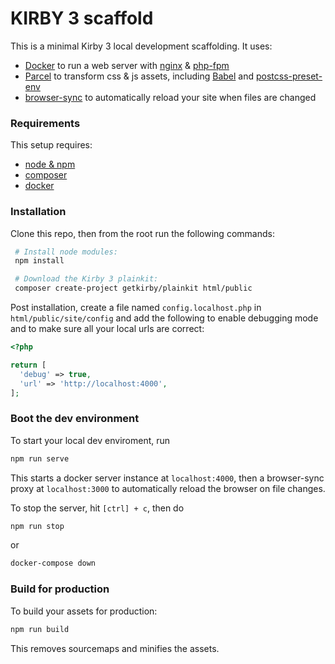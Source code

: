 # KIRBY 3 scaffold

This is a minimal Kirby 3 local development scaffolding. It uses:

- [Docker](https://www.docker.com/) to run a web server with [nginx](https://nginx.org/) & [php-fpm](https://php-fpm.org/)
- [Parcel](https://parceljs.org/) to transform css & js assets, including [Babel](https://babeljs.io/) and [postcss-preset-env](https://preset-env.cssdb.org/)
- [browser-sync](https://www.browsersync.io/) to automatically reload your site when files are changed

### Requirements

This setup requires:

- [node & npm](https://nodejs.org/en/)
- [composer](https://getcomposer.org/download/)
- [docker](https://www.docker.com/products/docker-desktop)

### Installation

Clone this repo, then from the root run the following commands:

```sh
 # Install node modules:
 npm install

 # Download the Kirby 3 plainkit:
 composer create-project getkirby/plainkit html/public
```

Post installation, create a file named `config.localhost.php` in `html/public/site/config` and add the following to enable debugging mode and to make sure all your local urls are correct:

```php
<?php

return [
  'debug' => true,
  'url' => 'http://localhost:4000',
];

```

### Boot the dev environment

To start your local dev enviroment, run

```sh
npm run serve
```

This starts a docker server instance at `localhost:4000`, then a browser-sync proxy at `localhost:3000` to automatically reload the browser on file changes.

To stop the server, hit `[ctrl] + c`, then do

```sh
npm run stop
```

or  

```sh
docker-compose down
```

### Build for production

To build your assets for production:  

```sh
npm run build
```

This removes sourcemaps and minifies the assets.
	